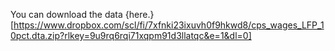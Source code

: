 You can download the data {here.}[https://www.dropbox.com/scl/fi/7xfnki23ixuvh0f9hkwd8/cps_wages_LFP_10pct.dta.zip?rlkey=9u9rq6rqi71xqpm91d3llatqc&e=1&dl=0]
